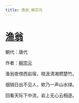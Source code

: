 ```yaml
---
title: 渔翁_柳宗元
---
```


# [渔翁](http://so.gushiwen.org/view_18336.aspx)

朝代：唐代

作者：[柳宗元](http://so.gushiwen.org/author_646.aspx)

渔翁夜傍西岩宿，晓汲清湘燃楚竹。

烟销日出不见人，欸乃一声山水绿。

回看天际下中流，岩上无心云相逐。